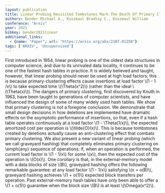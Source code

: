 ```yaml
---
layout: publication
title: Linear Probing Revisited Tombstones Mark The Death Of Primary Clustering
authors: Bender Michael A., Kuszmaul Bradley C., Kuszmaul William
conference: "Arxiv"
year: 2021
bibkey: bender2021linear
additional_links:
  - {name: "Paper", url: "https://arxiv.org/abs/2107.01250"}
tags: ['ARXIV', 'Unsupervised']
---
```

First introduced in 1954, linear probing is one of the oldest data structures in computer science, and due to its unrivaled data locality, it continues to be one of the fastest hash tables in practice. It is widely believed and taught, however, that linear probing should never be used at high load factors; this is because primary-clustering effects cause insertions at load factor \\(1 - 1 /x\\) to take expected time \\(\Theta(x^2)\\) (rather than the ideal \\(\Theta(x)\\)). The dangers of primary clustering, first discovered by Knuth in 1963, have been taught to generations of computer scientists, and have influenced the design of some of many widely used hash tables. We show that primary clustering is not a foregone conclusion. We demonstrate that small design decisions in how deletions are implemented have dramatic effects on the asymptotic performance of insertions, so that, even if a hash table operates continuously at a load factor \\(1 - \Theta(1/x)\\), the expected amortized cost per operation is \\(\tilde{O}(x)\\). This is because tombstones created by deletions actually cause an anti-clustering effect that combats primary clustering. We also present a new variant of linear probing (which we call graveyard hashing) that completely eliminates primary clustering on \emph\{any\} sequence of operations: if, when an operation is performed, the current load factor is \\(1 - 1/x\\) for some \\(x\\), then the expected cost of the operation is \\(O(x)\\). One corollary is that, in the external-memory model with a data blocks of size \\(B\\), graveyard hashing offers the following remarkable guarantee: at any load factor \\(1 - 1/x\\) satisfying \\(x = o(B)\\), graveyard hashing achieves \\(1 + o(1)\\) expected block transfers per operation. Past external-memory hash tables have only been able to offer a \\(1 + o(1)\\) guarantee when the block size \\(B\\) is at least \\(\Omega(x^2)\\).
